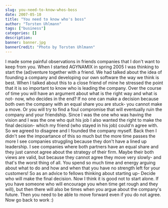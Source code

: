 ```yaml
---
slug: you-need-to-know-whos-boss
date: 2007-05-10
title: "You need to know who's boss"
author: "Torsten Uhlmann"
tags: ["business"]
categories: []
description:
banner: banner.jpg
bannerCredit: "Photo by Torsten Uhlmann"
---
```


I made some painful observations in friends companies that I don't want to keep from you. When I started AGYNAMIX in spring 2005 I was thinking to start the (ad)venture together with a friend. We had talked about the idea of founding a company and developing our own software the way we think is best. When I talked about this to a close friend of mine he stressed the point that it is so important to know who is leading the company. Over the course of time you will have an argument about what is the right way and what is not- now, who decides in the end? If no one can make a decision because both own the company with an equal share you are stuck- you cannot make a move. Or you will try to find a foul compromise that will eventually ruin the company and your friendship. Since I was the one who was having the vision and I was the one who quit his job I also wanted the right to make the final decision- which my friend (who stayed in his job) could'n agree with. So we agreed to disagree and I founded the company myself. Back then I didn't see the impoartance of this so much but the more time passes the more I see companies struggling because they don't have a lined up leadership. I see companies where both partners have an equal share and they just cannot agree about the strategy of their firm. Maybe their both views are valid, but because they cannot agree they move very slowly- and that's the worst thing of all. You spend so much time and energy arguing about what to do and how and when that you have no strength left for your customers! So as an advice to fellows thinking about starting up- Decide who will make the final decision. Now I think it is good not to start alone. If you have someone who will encourage you when time get rough and they will), but then there will also be times when you argue about the company's future. Then you need to be able to move forward even if you do not agree. Now go back to work :)
